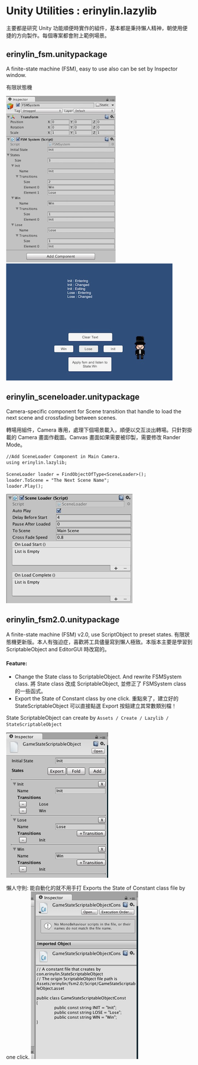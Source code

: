 # Unity Utilities : erinylin.lazylib
主要都是研究 Unity 功能順便時實作的組件，基本都是秉持懶人精神，朝使用便捷的方向製作。每個專案都會附上範例場景。

## erinylin_fsm.unitypackage
A finite-state machine (FSM), easy to use also can be set by Inspector window.

有限狀態機

![Inspector](Screenshots/fsm02.jpg)
![ScreenShot](Screenshots/fsm01.jpg)

## erinylin_sceneloader.unitypackage
Camera-specific component for Scene transition that handle to load the next scene and crossfading between scenes. 

轉場用組件，Camera 專用，處理下個場景載入，順便以交互淡出轉場。只針對掛載的 Camera 畫面作截圖。Canvas 畫面如果需要被印製，需要修改 Rander Mode。
	
	//Add SceneLoader Component in Main Camera.
	using erinylin.lazylib;

	SceneLoader loader = FindObjectOfType<SceneLoader>();
	loader.ToScene = "The Next Scene Name";
	loader.Play();

![SceneLoader](Screenshots/sceneloader01.jpg)

## erinylin_fsm2.0.unitypackage

A finite-state machine (FSM) v2.0, use ScriptObject to preset states.
有限狀態機更新版。本人有強迫症，喜歡將工具儘量寫到懶人極致。本版本主要是學習到 ScriptableObject and EditorGUI 時改寫的。

#### Feature:

* Change the State class to ScriptableObject. And rewrite FSMSystem class. 將 State class 改成 ScriptableObject, 並修正了 FSMSystem class 的一些函式。
* Export the State of Constant class by one click. 重點來了，建立好的 StateScriptableObject 可以直接點選 Export 按鈕建立其常數類別檔！

State ScriptableObject can create by `Assets / Create / Lazylib / StateScriptableObject`

![SceneLoader](Screenshots/FSM2_01.jpg)

懶人守則: 能自動化的就不用手打
Exports the State of Constant class file by one click.
![SceneLoader](Screenshots/FSM2_02.jpg)